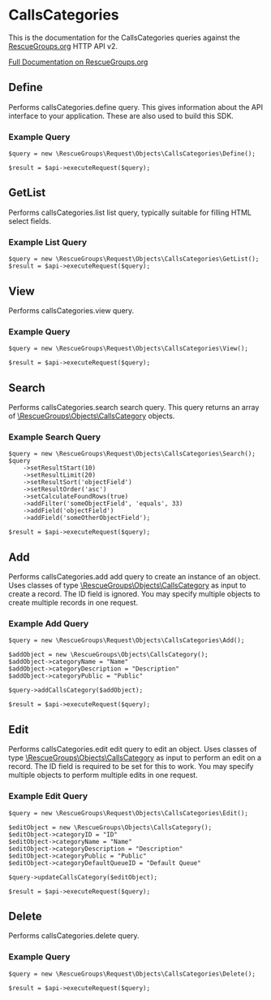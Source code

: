 # CallsCategories

This is the documentation for the CallsCategories queries against the [RescueGroups.org](https://www.rescuegroups.org/) HTTP API v2.

[Full Documentation on RescueGroups.org](https://userguide.rescuegroups.org/display/APIDG/Object+definitions#Objectdefinitions-callsCategories)

## Define






Performs callsCategories.define query. This gives information about the API interface to your application. These are also used to build this SDK.

### Example Query

    $query = new \RescueGroups\Request\Objects\CallsCategories\Define();

    $result = $api->executeRequest($query);


## GetList


Performs callsCategories.list list query, typically suitable for filling HTML select fields.

### Example List Query

    $query = new \RescueGroups\Request\Objects\CallsCategories\GetList();
    $result = $api->executeRequest($query);






## View







Performs callsCategories.view query.

### Example Query

    $query = new \RescueGroups\Request\Objects\CallsCategories\View();

    $result = $api->executeRequest($query);


## Search

Performs callsCategories.search search query. This query returns an array of [\RescueGroups\Objects\CallsCategory](../../src/Objects/CallsCategory.php) objects.

### Example Search Query

    $query = new \RescueGroups\Request\Objects\CallsCategories\Search();
    $query
        ->setResultStart(10)
        ->setResultLimit(20)
        ->setResultSort('objectField')
        ->setResultOrder('asc')
        ->setCalculateFoundRows(true)
        ->addFilter('someObjectField', 'equals', 33)
        ->addField('objectField')
        ->addField('someOtherObjectField');

    $result = $api->executeRequest($query);







## Add




Performs callsCategories.add add query to create an instance of an object. Uses classes of type [\RescueGroups\Objects\CallsCategory](../../src/Objects/CallsCategory.php) as input to create a record. The ID field is ignored. You may specify multiple objects to create multiple records in one request.

### Example Add Query

    $query = new \RescueGroups\Request\Objects\CallsCategories\Add();

    $addObject = new \RescueGroups\Objects\CallsCategory();
    $addObject->categoryName = "Name"
    $addObject->categoryDescription = "Description"
    $addObject->categoryPublic = "Public"

    $query->addCallsCategory($addObject);

    $result = $api->executeRequest($query);




## Edit



Performs callsCategories.edit edit query to edit an object. Uses classes of type [\RescueGroups\Objects\CallsCategory](../../src/Objects/CallsCategory.php) as input to perform an edit on a record. The ID field is required to be set for this to work. You may specify multiple objects to perform multiple edits in one request.

### Example Edit Query

    $query = new \RescueGroups\Request\Objects\CallsCategories\Edit();

    $editObject = new \RescueGroups\Objects\CallsCategory();
    $editObject->categoryID = "ID"
    $editObject->categoryName = "Name"
    $editObject->categoryDescription = "Description"
    $editObject->categoryPublic = "Public"
    $editObject->categoryDefaultQueueID = "Default Queue"

    $query->updateCallsCategory($editObject);

    $result = $api->executeRequest($query);





## Delete







Performs callsCategories.delete query.

### Example Query

    $query = new \RescueGroups\Request\Objects\CallsCategories\Delete();

    $result = $api->executeRequest($query);


